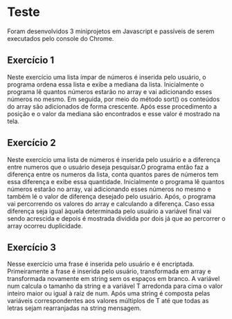 # Teste
Foram desenvolvidos 3 miniprojetos em Javascript e passíveis de serem executados pelo console do Chrome.

## Exercício 1
Neste exercício uma lista ímpar de números é inserida pelo usuário, o programa ordena essa lista e exibe a mediana da lista. 
Inicialmente o programa lê quantos números estarão no array e vai adicionando esses números no mesmo. Em seguida, por meio do método sort() os conteúdos do array são adicionados de forma crescente. Após esse procedimento a posição e o valor da mediana são encontrados e esse valor é mostrado na tela. 

## Exercício 2
Neste exercício uma lista de números é inserida pelo usuário e a diferença entre numeros que o usuário deseja pesquisar.O programa então faz a diferença entre os numeros da lista, conta quantos pares de números tem essa diferença e exibe essa quantidade. 
Inicialmente o programa lê quantos números estarão no array, vai adicionando esses números no mesmo e também lé o valor de diferença desejado pelo usuário. Após, o programa vai percorrendo os valores do array e calculando a diferença. Caso essa diferença seja igual àquela determinada pelo usuário a variável final vai sendo acrescida e depois é mostrada dividida por dois já que ao percorrer o array ocorreu duplicidade.

## Exercício 3
Nesse exercício uma frase é inserida pelo usuário e é encriptada. Primeiramente a frase é inserida pelo usuário, transformada em array e transformada novamente em string sem os espaços em branco. A variável num calcula o tamanho da string e a variável T arredonda para cima o valor inteiro maior ou igual à raiz de num. Após uma string é composta pelas variáveis correspondentes aos valores múltiplos de T até que todas as letras sejam rearranjadas na string mensagem.
